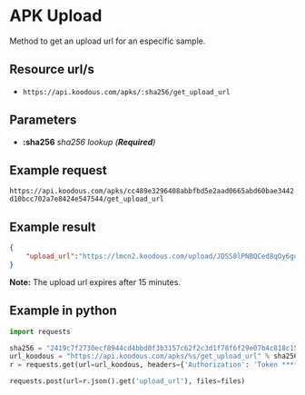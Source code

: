 # APK Upload

Method to get an upload url for an especific sample.

## Resource url/s

* `https://api.koodous.com/apks/:sha256/get_upload_url`

## Parameters

* **:sha256** _sha256 lookup (**Required**)_

## Example request

`https://api.koodous.com/apks/cc489e3296408abbfbd5e2aad0665abd60bae3442d10bcc702a7e8424e547544/get_upload_url`

## Example result
```json
{
    "upload_url":"https://lmcn2.koodous.com/upload/JDSS8lPNBQCed8qOy6gu0CmvsheZhYdQDM6UMPa3Oz7uJSbCRbdez0c9DKxoXUf7P0dobSZUiB2njx4f3xjX1Sq6pJM4Q0NwuokwL7glirbF3sSR8wG0BA0NmIP3+H8g"
}
```

**Note:** The upload url expires after 15 minutes.

## Example in python
```python
import requests

sha256 = "2419c7f2730ecf8944cd4bbd0f3b3157c62f2c3d1f78f6f29e07b4c818c15487"
url_koodous = "https://api.koodous.com/apks/%s/get_upload_url" % sha256
r = requests.get(url=url_koodous, headers={'Authorization': 'Token *****your_token*****'})

requests.post(url=r.json().get('upload_url'), files=files)
```